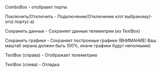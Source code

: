 ComboBox - отобраает порты

Поключить/Отключить - Подключение/Отключение к/от выбраному(-ого) порту(-а)

Сохранить данные - Сохраняет данные телеметрии (из TextBox)

Сохранить графики - Сохраняет построеные графики (ВНИМАНИЕ! Ваш маштаб экрана должен быть 100%, иначе графики будут неполными)

TextBox (справа) - Отображает телеметрию

TextBox (слева) - Отладка
